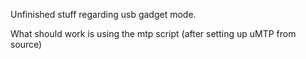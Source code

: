 Unfinished stuff regarding usb gadget mode.

What should work is using the mtp script (after setting up uMTP from source)
